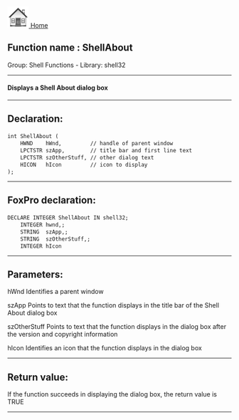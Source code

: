 [<img src="../../images/home.png"> Home ](https://github.com/VFPX/Win32API)  

## Function name : ShellAbout
Group: Shell Functions - Library: shell32    
***  


#### Displays a Shell About dialog box
***  


## Declaration:
```foxpro  
int ShellAbout (
	HWND    hWnd,         // handle of parent window
	LPCTSTR szApp,        // title bar and first line text
	LPCTSTR szOtherStuff, // other dialog text
	HICON   hIcon         // icon to display
);  
```  
***  


## FoxPro declaration:
```foxpro  
DECLARE INTEGER ShellAbout IN shell32;
	INTEGER hwnd,;
	STRING  szApp,;
	STRING  szOtherStuff,;
	INTEGER hIcon  
```  
***  


## Parameters:
hWnd
Identifies a parent window

szApp
Points to text that the function displays in the title bar of the Shell About dialog box

szOtherStuff
Points to text that the function displays in the dialog box after the version and copyright information

hIcon
Identifies an icon that the function displays in the dialog box  
***  


## Return value:
If the function succeeds in displaying the dialog box, the return value is TRUE  
***  

